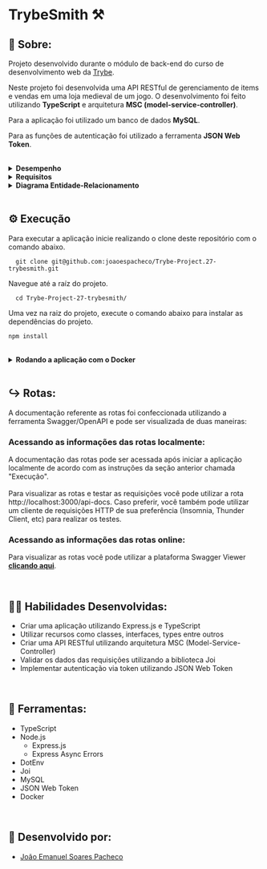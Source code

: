 # TrybeSmith ⚒️

## 📄 Sobre:

Projeto desenvolvido durante o módulo de back-end do curso de desenvolvimento web da [Trybe](https://www.betrybe.com/).

Neste projeto foi desenvolvida uma API RESTful de gerenciamento de items e vendas em uma loja medieval de um jogo. O desenvolvimento foi feito utilizando <strong>TypeScript</strong> e arquitetura <strong>MSC (model-service-controller)</strong>.

Para a aplicação foi utilizado um banco de dados <strong>MySQL</strong>.

Para as funções de autenticação foi utilizado a ferramenta <strong>JSON Web Token</strong>.


</br>
<details>
<summary><strong>Desempenho</strong></summary>
Aprovado com 100% de desempenho em todos os requisitos
</details>

<details>
<summary><strong>Requisitos</strong></summary>
</br>
<strong>Requisitos obrigatórios:</strong> </br>
1. Crie um endpoint para o cadastro de produtos </br>
2. Crie um endpoint para a listagem de produtos </br>
3. Crie um endpoint para o cadastro de pessoas usuárias </br>
4. Crie um endpoint para listar todos os pedidos </br>
5. Crie um endpoint para o login de pessoas usuárias </br>
</br>

<strong>Requisitos bônus:</strong> </br>
6. Crie as validações dos produtos </br>
7. Crie as validações para as pessoas usuárias </br>
8. Crie um endpoint para o cadastro de um pedido </br>
</details>

<details>
<summary><strong>Diagrama Entidade-Relacionamento</strong></summary>
 
![image](https://user-images.githubusercontent.com/99846604/209410649-d4f4e628-97a1-493f-9254-dff27389e2db.png)
 
</details>
</br>

## ⚙️ Execução

Para executar a aplicação inicie realizando o clone deste repositório com o comando abaixo.

      git clone git@github.com:joaoespacheco/Trybe-Project.27-trybesmith.git

Navegue até a raíz do projeto.

      cd Trybe-Project-27-trybesmith/
      
Uma vez na raiz do projeto, execute o comando abaixo para instalar as dependências do projeto.
    
    npm install
<br/>

<details>
   <summary><strong>Rodando a aplicação com o Docker</strong></summary>
  </br>

   Na pasta app do projeto, suba o container <strong>talker_manager</strong> utilizando o docker-compose.yml. Utilize o comando abaixo.

        docker-compose up -d

   Entre no terminal do container

        docker exec -it trybesmith bash

   Caso não tenha instalado anteriormente, uma vez no terminal do container, execute o comando abaixo para instalar as dependências do projeto.

        npm install

   Para iniciar o servidor utilize o seguinte comando no terminal do container

        npm run start
        
   Para iniciar o servidor no modo de desenvolvimento utilize o seguinte comando no terminal do container

        npm run dev
        
</details>
</br>

## ↪️ Rotas:

A documentação referente as rotas foi confeccionada utilizando a ferramenta Swagger/OpenAPI e pode ser visualizada de duas maneiras:

### Acessando as informações das rotas localmente:
A documentação das rotas pode ser acessada após iniciar a aplicação localmente de acordo com as instruções da seção anterior chamada "Execução". </br> 
</br>
Para visualizar as rotas e testar as requisições você pode utilizar a rota http://localhost:3000/api-docs. Caso preferir, você também pode utilizar um cliente de requisições HTTP de sua preferência (Insomnia, Thunder Client, etc) para realizar os testes.

### Acessando as informações das rotas online:
Para visualizar as rotas você pode utilizar a plataforma Swagger Viewer <strong>[clicando aqui](https://swaggerviewer.ptr.red/spec/aHR0cHM6Ly9naXRodWIuY29tL2pvYW9lc3BhY2hlY28vVHJ5YmUtUHJvamVjdC0yNC10YWxrZXItbWFuYWdlci9yYXcvbWFpbi9zcmMvc3dhZ2dlci5qc29u)</strong>.
      
</br>

## 🤹🏽 Habilidades Desenvolvidas:
* Criar uma aplicação utilizando Express.js e TypeScript
* Utilizar recursos como classes, interfaces, types entre outros
* Criar uma API RESTful utilizando arquitetura MSC (Model-Service-Controller)
* Validar os dados das requisições utilizando a biblioteca Joi
* Implementar autenticação via token utilizando JSON Web Token
</br>

## 🧰 Ferramentas:
* TypeScript
* Node.js
  * Express.js
  * Express Async Errors
* DotEnv
* Joi
* MySQL
* JSON Web Token
* Docker
</br>

## 📝 Desenvolvido por:
* [João Emanuel Soares Pacheco](https://github.com/joaoespacheco)
